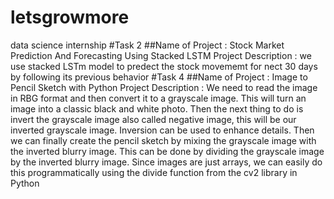 # letsgrowmore
data science internship
#Task 2
##Name of Project : Stock Market Prediction And Forecasting Using Stacked LSTM
Project Description : we use stacked LSTm model to predect the stock movememt for nect 30 days by following its previous behavior
#Task 4
##Name of Project : Image to Pencil Sketch with Python
Project Description : We need to read the image in RBG format and then convert it to a grayscale image. This will turn an image into a classic black and white photo. Then the next thing to do is invert the grayscale image also called negative image, this will be our inverted grayscale image. Inversion can be used to enhance details. Then we can finally create the pencil sketch by mixing the grayscale image with the inverted blurry image. This can be done by dividing the grayscale image by the inverted blurry image. Since images are just arrays, we can easily do this programmatically using the divide function from the cv2 library in Python
